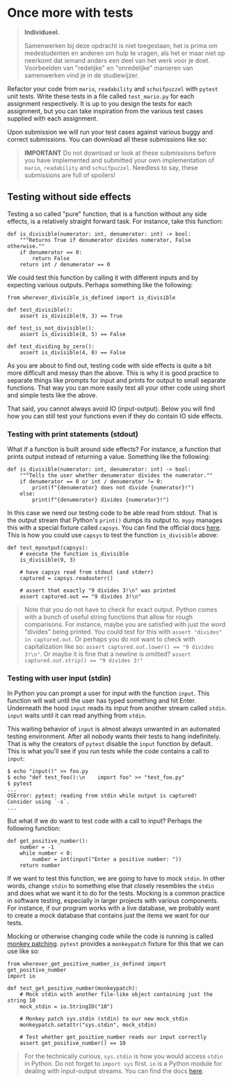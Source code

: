 # Once more with tests

> **Individueel.**
>
> Samenwerken bij deze opdracht is niet toegestaan; het is prima om medestudenten en anderen om hulp te vragen, als het er maar niet op neerkomt dat iemand anders een deel van het werk voor je doet. Voorbeelden van "redelijke" en "onredelijke" manieren van samenwerken vind je in de studiewijzer.

Refactor your code from `mario`, `readability` and `schuifpuzzel` with `pytest` unit tests. Write these tests in a file called `test_mario.py` for each assignment respectively. It is up to you design the tests for each assignment, but you can take inspiration from the various test cases supplied with each assignment.

Upon submission we will run your test cases against various buggy and correct submissions. You can download all these submissions like so:

> **IMPORTANT** Do not download or look at these submissions before you have implemented and submitted your own implementation of `mario`, `readability` and `schuifpuzzel`. Needless to say, these submissions are full of spoilers!

## Testing without side effects

Testing a so called "pure" function, that is a function without any side effects, is a relatively straight forward task. For instance, take this function:
 
    def is_divisible(numerator: int, denumerator: int) -> bool:
        """Returns True if denumerator divides numerator, False otherwise.""
        if denumerator == 0:
            return False
        return int / denumerator == 0

We could test this function by calling it with different inputs and by expecting various outputs. Perhaps something like the following:

    from wherever_divisible_is_defined import is_divisible

    def test_divisible():
        assert is_divisible(9, 3) == True

    def test_is_not_divisible():
        assert is_divisible(8, 5) == False

    def test_dividing_by_zero():
        assert is_divisible(4, 0) == False

As you are about to find out, testing code with side effects is quite a bit more difficult and messy than the above. This is why it is good practice to separate things like prompts for input and prints for output to small separate functions. That way you can more easily test all your other code using short and simple tests like the above.

That said, you cannot always avoid IO (input-output). Below you will find how you can still test your functions even if they do contain IO side effects.


### Testing with print statements (stdout)

What if a function is built around side effects? For instance, a function that prints output instead of returning a value. Something like the following:

    def is_divisible(numerator: int, denumerator: int) -> bool:
        """Tells the user whether denumerator divides the numerator.""
        if denumerator == 0 or int / denumerator != 0:
            print(f"{denumerator} does not divide {numerator}!")
        else:
            print(f"{denumerator} divides {numerator}!")

In this case we need our testing code to be able read from stdout. That is the output stream that Python's `print()` dumps its output to. `mypy` manages this with a special fixture called `capsys`. You can find the official docs [here](https://docs.pytest.org/en/7.1.x/how-to/capture-stdout-stderr.html#accessing-captured-output-from-a-test-function). This is how you could use `capsys` to test the function `is_divisible` above:

    def test_myoutput(capsys):
        # execute the function is_divisible
        is_divisible(9, 3)
        
        # have capsys read from stdout (and stderr)
        captured = capsys.readouterr()

        # assert that exactly "9 divides 3!\n" was printed
        assert captured.out == "9 divides 3!\n"

> Note that you do not have to check for exact output. Python comes with a bunch of useful string functions that allow for rough comparisons. For instance, maybe you are satisfied with just the word "divides" being printed. You could test for this with `assert "divides" in captured.out`. Or perhaps you do not want to check with capitalization like so: `assert captured.out.lower() == "9 divides 3!\n"`. Or maybe it is fine that a newline is omitted? `assert captured.out.strip() == "9 divides 3!"`


### Testing with user input (stdin)

In Python you can prompt a user for input with the function `input`. This function will wait until the user has typed something and hit Enter. Underneath the hood `input` reads its input from another stream called `stdin`. `input` waits until it can read anything from `stdin`.

This waiting behavior of `input` is almost always unwanted in an automated testing environment. After all nobody wants their tests to hang indefinitely. That is why the creators of `pytest` disable the `input` function by default. This is what you'll see if you run tests while the code contains a call to `input`:

    $ echo "input()" >> foo.py
    $ echo "def test_foo():\n    import foo" >> "test_foo.py"
    $ pytest
    ...
    OSError: pytest: reading from stdin while output is captured!  Consider using `-s`.
    ...

But what if we do want to test code with a call to input? Perhaps the following function:

    def get_positive_number():
        number = -1
        while number < 0:
            number = int(input("Enter a positive number: "))
        return number

If we want to test this function, we are going to have to mock `stdin`. In other words, change `stdin` to something else that closely resembles the `stdin` and does what we want it to do for the tests. Mocking is a common practice in software testing, especially in larger projects with various components. For instance, if our program works with a live database, we probably want to create a mock database that contains just the items we want for our tests.

Mocking or otherwise changing code while the code is running is called [monkey patching](https://en.wikipedia.org/wiki/Monkey_patch). `pytest` provides a `monkeypatch` fixture for this that we can use like so:

    from wherever_get_positive_number_is_defined import get_positive_number
    import io

    def test_get_positive_number(monkeypatch):
        # Mock stdin with another file-like object containing just the string 10
        mock_stdin = io.StringIO("10")
        
        # Monkey patch sys.stdin (stdin) to our new mock_stdin
        monkeypatch.setattr("sys.stdin", mock_stdin)
        
        # Test whether get_positive_number reads our input correctly
        assert get_positive_number() == 10

> For the technically curious, `sys.stdin` is how you would access `stdin` in Python. Do not forget to `import sys` first. `io` is a Python module for dealing with input-output streams. You can find the docs [here](https://docs.python.org/3/library/io.html).
